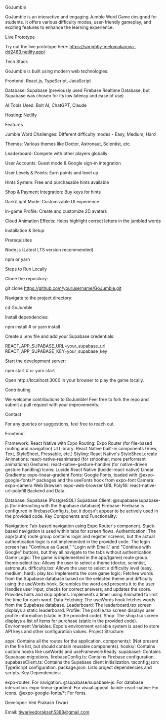 GoJumble

GoJumble is an interactive and engaging Jumble Word Game designed for students. It offers various difficulty modes, user-friendly gameplay, and exciting features to enhance the learning experience.

Live Prototype

Try out the live prototype here: https://sprightly-melomakarona-dd2483.netlify.app/

Tech Stack


GoJumble is built using modern web technologies:

Frontend: React.js, TypeScript, JavaScript

Database: Supabase (previously used Firebase Realtime Database, but Supabase was chosen for its low latency and ease of use)

AI Tools Used: Bolt AI, ChatGPT, Claude

Hosting: Netlify

Features

Jumble Word Challenges: Different difficulty modes - Easy, Medium, Hard

Themes: Various themes like Doctor, Astronaut, Scientist, etc.

Leaderboard: Compete with other players globally

User Accounts: Guest mode & Google sign-in integration

User Levels & Points: Earn points and level up

Hints System: Free and purchasable hints available

Shop & Payment Integration: Buy keys for hints

Dark/Light Mode: Customizable UI experience

In-game Profile: Create and customize 2D avatars

Cloud Animation Effects: Helps highlight correct letters in the jumbled words

Installation & Setup

Prerequisites

Node.js (Latest LTS version recommended)

npm or yarn

Steps to Run Locally

Clone the repository:

git clone https://github.com/yourusername/GoJumble.git

Navigate to the project directory:

cd GoJumble

Install dependencies:

npm install  # or yarn install

Create a .env file and add your Supabase credentials:

REACT_APP_SUPABASE_URL=your_supabase_url
REACT_APP_SUPABASE_KEY=your_supabase_key

Start the development server:

npm start  # or yarn start

Open http://localhost:3000 in your browser to play the game locally.

Contributing

We welcome contributions to GoJumble! Feel free to fork the repo and submit a pull request with your improvements.

Contact

For any queries or suggestions, feel free to reach out.

Frontend:

Framework: React Native with Expo
Routing: Expo Router (for file-based routing and navigation)
UI Library: React Native built-in components (View, Text, StyleSheet, Pressable, etc.)
Styling: React Native's StyleSheet.create
Animations: react-native-reanimated (for smoother, more performant animations)
Gestures: react-native-gesture-handler (for native-driven gesture handling)
Icons: Lucide React Native (lucide-react-native)
Linear Gradients: expo-linear-gradient
Fonts: Google Fonts, loaded with @expo-google-fonts/* packages and the useFonts hook from expo-font
Camera: expo-camera
Web Browser: expo-web-browser
URL Polyfill: react-native-url-polyfill
Backend and Data:

Database: Supabase (PostgreSQL)
Supabase Client: @supabase/supabase-js (for interacting with the Supabase database)
Firebase: Firebase is configured in firebaseConfig.ts, but it doesn't appear to be actively used in the provided code.
Key Components and Functionality:

Navigation: Tab-based navigation using Expo Router's <Tabs> component. Stack-based navigation is used within tabs for screen flows.
Authentication: The app/(auth) route group contains login and register screens, but the actual authentication logic is not implemented in the provided code. The login screen has "Continue as Guest," "Login with Email," and "Continue with Google" buttons, but they all navigate to the tabs without authentication.
Game Logic:
The game is implemented in the app/(game) route group.
theme-select.tsx: Allows the user to select a theme (doctor, scientist, astronaut).
difficulty.tsx: Allows the user to select a difficulty level (easy, medium, hard).
play.tsx: Implements the core game logic:
Fetches words from the Supabase database based on the selected theme and difficulty using the useWords hook.
Scrambles the word and presents it to the user.
Handles user input, checks for correct answers, and updates the score.
Provides hints and skip options.
Implements a timer using Animated to limit the time for each word.
Data Fetching: The useWords hook fetches words from the Supabase database.
Leaderboard: The leaderboard.tsx screen displays a static leaderboard.
Profile: The profile.tsx screen displays user profile information (static in the provided code).
Shop: The shop.tsx screen displays a list of items for purchase (static in the provided code).
Environment Variables: Expo's environment variable system is used to store API keys and other configuration values.
Project Structure:

app/: Contains all the routes for the application.
components/: (Not present in the file list, but should contain reusable components).
hooks/: Contains custom hooks like useWords and useFrameworkReady.
supabase/: Contains Supabase migrations.
firebaseConfig.ts: Contains Firebase configuration.
supabaseClient.ts: Contains the Supabase client initialization.
tsconfig.json: TypeScript configuration.
package.json: Lists project dependencies and scripts.
Key Dependencies:

expo-router: For navigation.
@supabase/supabase-js: For database interaction.
expo-linear-gradient: For visual appeal.
lucide-react-native: For icons.
@expo-google-fonts/*: For fonts.


Developer: Ved Prakash Tiwari

Email: tiwarivedprakash5388@gmail.com


